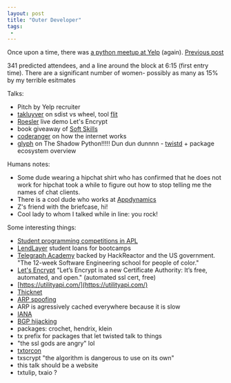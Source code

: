 ```yaml
---
layout: post
title: "Outer Developer"
tags:
 -
---
```


Once upon a time, there was [a python meetup at Yelp](http://www.meetup.com/sfpython/events/222835660/) (again). [Previous post](https://compwron.github.io/2015/03/24/attending-talks.html)

341 predicted attendees, and a line around the block at 6:15 (first entry time). There are a significant number of women- possibly as many as 15% by my terrible esitmates

Talks:

* Pitch by Yelp recruiter
* [takluyver](https://twitter.com/takluyver/) on sdist vs wheel, tool [flit](https://github.com/takluyver/flit)
* [Roesler](http://byofs.com/) live demo Let's Encrypt
* book giveaway of [Soft Skills](http://smile.amazon.com/Soft-Skills-software-developers-manual/dp/1617292397)
* [coderanger](https://coderanger.net/) on how the internet works
* [glyph](https://twitter.com/glyph) on The Shadow Python!!!!! Dun dun dunnnn - [twistd](https://pypi.python.org/pypi/Twisted) + package ecosystem overview

Humans notes:

* Some dude wearing a hipchat shirt who has confirmed that he does not work for hipchat took a while to figure out how to stop telling me the names of chat clients. 
* There is a cool dude who works at [Appdynamics](https://www.appdynamics.com/)
* Z's friend with the briefcase, hi!
* Cool lady to whom I talked while in line: you rock!

Some interesting things:

* [Student programming competitions in APL](https://en.wikipedia.org/wiki/APL_%28programming_language%29)
* [LendLayer](https://lendlayer.com/) student loans for bootcamps
* [Telegraph Academy](http://www.telegraphacademy.com/) backed by HackReactor and the US government. "The 12-week Software Engineering school for people of color."
* [Let's Encrypt](https://letsencrypt.org/) "Let’s Encrypt is a new Certificate Authority: It’s free, automated, and open." (automated ssl cert, free)
* [https://utilityapi.com/](https://utilityapi.com/)
* [Thicknet](https://en.wikipedia.org/wiki/10BASE5)
* [ARP spoofing](https://en.wikipedia.org/wiki/ARP_spoofing)
* ARP is agressively cached everywhere because it is slow
* [IANA](https://www.icann.org/stewardship)
* [BGP hijacking](http://www.secureworks.com/cyber-threat-intelligence/threats/bgp-hijacking-for-cryptocurrency-profit/)
* packages: crochet, hendrix, klein
* tx prefix for packages that let twisted talk to things
* "the ssl gods are angry" lol
* [txtorcon](https://github.com/meejah/txtorcon)
* txscrypt "the algorithm is dangerous to use on its own"
* this talk should be a website
* txtulip, txaio ?
